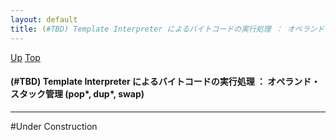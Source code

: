 ```yaml
---
layout: default
title: (#TBD) Template Interpreter によるバイトコードの実行処理 ： オペランド・スタック管理 (pop*, dup*, swap)
---
```

[Up](noaqS079AL.html) [Top](../index.html)

#### (#TBD) Template Interpreter によるバイトコードの実行処理 ： オペランド・スタック管理 (pop*, dup*, swap)

--- 
#Under Construction






